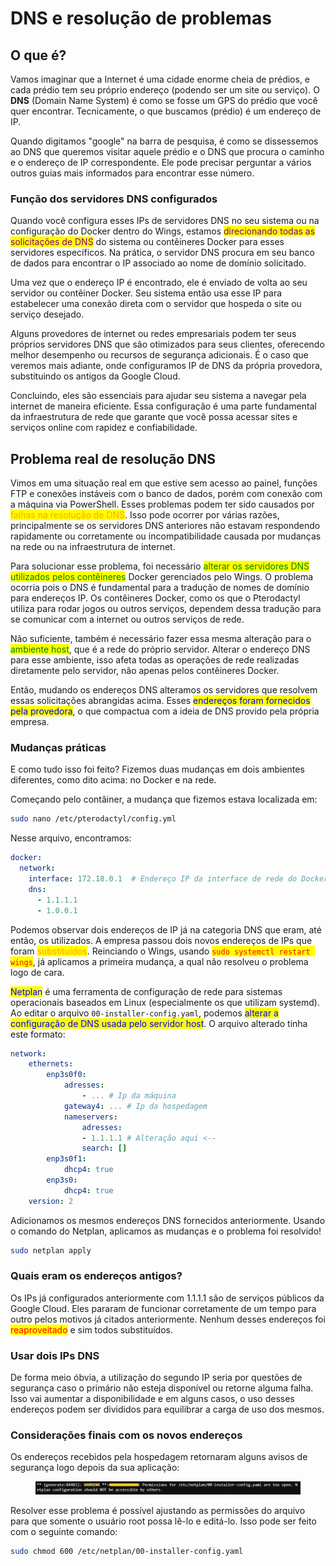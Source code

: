 # DNS e resolução de problemas

## O que é?

Vamos imaginar que a Internet é uma cidade enorme cheia de prédios, e cada prédio tem seu próprio endereço (podendo ser um site ou serviço). O **DNS** (Domain Name System) é como se fosse um GPS do prédio que você quer encontrar. Tecnicamente, o que buscamos (prédio) é um endereço de IP.

Quando digitamos "google" na barra de pesquisa, é como se dissessemos ao DNS que queremos visitar aquele prédio e o DNS que procura o caminho e o endereço de IP correspondente. Ele pode precisar perguntar a vários outros guias mais informados para encontrar esse número.

### Função dos servidores DNS configurados

Quando você configura esses IPs de servidores DNS no seu sistema ou na configuração do Docker dentro do Wings, estamos <mark style="color:purple;">direcionando todas as solicitações de DNS</mark> do sistema ou contêineres Docker para esses servidores específicos. Na prática, o servidor DNS procura em seu banco de dados para encontrar o IP associado ao nome de domínio solicitado.

Uma vez que o endereço IP é encontrado, ele é enviado de volta ao seu servidor ou contêiner Docker. Seu sistema então usa esse IP para estabelecer uma conexão direta com o servidor que hospeda o site ou serviço desejado.

Alguns provedores de internet ou redes empresariais podem ter seus próprios servidores DNS que são otimizados para seus clientes, oferecendo melhor desempenho ou recursos de segurança adicionais. É o caso que veremos mais adiante, onde configuramos IP de DNS da própria provedora, substituindo os antigos da Google Cloud.&#x20;

Concluindo, eles são essenciais para ajudar seu sistema a navegar pela internet de maneira eficiente. Essa configuração é uma parte fundamental da infraestrutura de rede que garante que você possa acessar sites e serviços online com rapidez e confiabilidade.

## Problema real de resolução DNS

Vimos em uma situação real em que estive sem acesso ao painel, funções FTP e conexões instáveis com o banco de dados, porém com conexão com a máquina via PowerShell. Esses problemas podem ter sido causados por <mark style="color:orange;">falhas na resolução de DNS</mark>. Isso pode ocorrer por várias razões, principalmente se os servidores DNS anteriores não estavam respondendo rapidamente ou corretamente ou incompatibilidade causada por mudanças na rede ou na infraestrutura de internet.

Para solucionar esse problema, foi necessário <mark style="color:green;">alterar os servidores DNS utilizados pelos contêineres</mark> Docker gerenciados pelo Wings. O problema ocorria pois o DNS é fundamental para a tradução de nomes de domínio para endereços IP. Os contêineres Docker, como os que o Pterodactyl utiliza para rodar jogos ou outros serviços, dependem dessa tradução para se comunicar com a internet ou outros serviços de rede.

Não suficiente, também é necessário fazer essa mesma alteração para o <mark style="color:green;">ambiente host</mark>, que é a rede do próprio servidor. Alterar o endereço DNS para esse ambiente, isso afeta todas as operações de rede realizadas diretamente pelo servidor, não apenas pelos contêineres Docker.

Então, mudando os endereços DNS alteramos os servidores que resolvem essas solicitações abrangidas acima. Esses <mark style="color:blue;">endereços foram fornecidos pela provedora</mark>, o que compactua com a ideia de DNS provido pela própria empresa.

### Mudanças práticas

E como tudo isso foi feito? Fizemos duas mudanças em dois ambientes diferentes, como dito acima: no Docker e na rede.

Começando pelo contâiner, a mudança que fizemos estava localizada em:

```bash
sudo nano /etc/pterodactyl/config.yml
```

Nesse arquivo, encontramos:

```yaml
docker:
  network:
    interface: 172.18.0.1  # Endereço IP da interface de rede do Docker
    dns:
      - 1.1.1.1
      - 1.0.0.1
```

Podemos observar dois endereços de IP já na categoria DNS que eram, até então, os utilizados. A empresa passou dois novos endereços de IPs que foram <mark style="color:orange;">substituídos</mark>. Reinciando o Wings, usando <mark style="color:red;">`sudo systemctl restart wings`</mark>, já aplicamos a primeira mudança, a qual não resolveu o problema logo de cara.

<mark style="color:blue;">Netplan</mark> é uma ferramenta de configuração de rede para sistemas operacionais baseados em Linux (especialmente os que utilizam systemd). Ao editar o arquivo `00-installer-config.yaml`, podemos <mark style="color:blue;">alterar a configuração de DNS usada pelo servidor host</mark>. O arquivo alterado tinha este formato:

```yaml
network:
    ethernets:
        enp3s0f0:
            adresses:
                - ... # Ip da máquina
            gateway4: ... # Ip da hospedagem
            nameservers:
                adresses:
                - 1.1.1.1 # Alteração aqui <--
                search: []
        enp3s0f1:
            dhcp4: true
        enp3s0:
            dhcp4: true
    version: 2
```

Adicionamos os mesmos endereços DNS fornecidos anteriormente. Usando o comando do Netplan, aplicamos as mudanças e o problema foi resolvido!

```bash
sudo netplan apply
```

### Quais eram os endereços antigos?

Os IPs já configurados anteriormente com 1.1.1.1 são de serviços públicos da Google Cloud. Eles pararam de funcionar corretamente de um tempo para outro pelos motivos já citados anteriormente. Nenhum desses endereços foi <mark style="color:red;">reaproveitado</mark> e sim todos substituídos.

### Usar dois IPs DNS

De forma meio óbvia, a utilização do segundo IP seria por questões de segurança caso o primário não esteja disponível ou retorne alguma falha. Isso vai aumentar a disponibilidade e em alguns casos, o uso desses endereços podem ser divididos para equilibrar a carga de uso dos mesmos.

### Considerações finais com os novos endereços

Os endereços recebidos pela hospedagem retornaram alguns avisos de segurança logo depois da sua aplicação:

<figure><img src="../../.gitbook/assets/problema de segurança com endereço dns.png" alt=""><figcaption></figcaption></figure>

Resolver esse problema é possível ajustando as permissões do arquivo para que somente o usuário root possa lê-lo e editá-lo. Isso pode ser feito com o seguinte comando:

```bash
sudo chmod 600 /etc/netplan/00-installer-config.yaml
```
